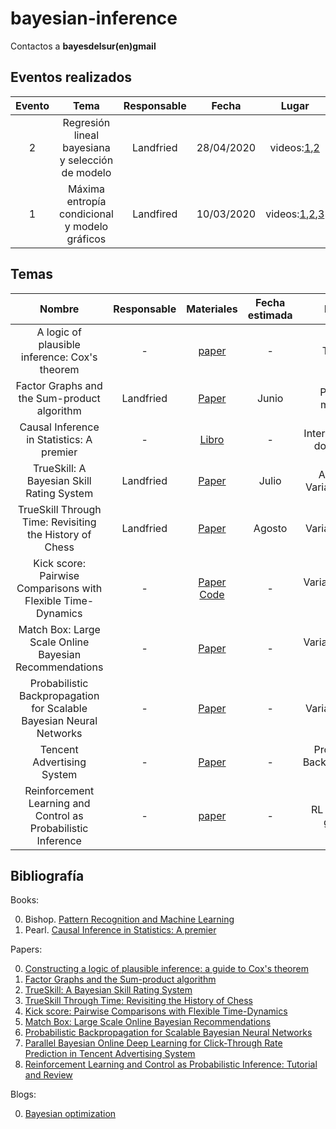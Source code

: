 # bayesian-inference

Contactos a **bayesdelsur(en)gmail**

## Eventos realizados

| Evento  | Tema  | Responsable  | Fecha | Lugar | Materiales | Release |
|:-:|:-:|:-:|:-:|:-:|:-:|:-:|
| 2 | Regresión lineal bayesiana y selección de modelo |  Landfried |  28/04/2020 | videos:[1](https://github.com/BayesDeLasProvinciasUnidasDelSur/seminario/releases/download/v2020.1.2/clase1_0.mp4),[2](https://github.com/BayesDeLasProvinciasUnidasDelSur/seminario/releases/download/v2020.1.2/clase1_1.mp4) | | [v2020.1.2](https://github.com/BayesDeLasProvinciasUnidasDelSur/seminario/releases/tag/v2020.1.2) |
| 1 | Máxima entropía condicional y modelo gráficos | Landfired | 10/03/2020 | videos:[1](https://github.com/BayesDeLasProvinciasUnidasDelSur/seminario/releases/download/v2020.1.1/clase1_0.mp4),[2](https://github.com/BayesDeLasProvinciasUnidasDelSur/seminario/releases/download/v2020.1.1/clase1_1.mp4),[3](https://github.com/BayesDeLasProvinciasUnidasDelSur/seminario/releases/download/v2020.1.1/clase1_2.mp4)  | [Charla]() [Practica]()| [v2020.1.1](https://github.com/BayesDeLasProvinciasUnidasDelSur/seminario/releases/tag/v2020.1.2) | 

## Temas

| Nombre  | Responsable  | Materiales | Fecha estimada | Método |
|:-:|:-:|:-:|:-:|:-:|
| A logic of plausible inference: Cox's theorem| - | [paper](https://www.sciencedirect.com/science/article/pii/S0888613X03000513)| - | Teorema |
| Factor Graphs and the Sum-product algorithm | Landfried | [Paper](https://ieeexplore.ieee.org/document/910572) | Junio | Pasaje de mensajes |
| Causal Inference in Statistics: A premier | - | [Libro](http://gen.lib.rus.ec/) | - | Intervenciones y do-calculus |
| TrueSkill: A Bayesian Skill Rating System | Landfried | [Paper](https://papers.nips.cc/paper/3079-trueskilltm-a-bayesian-skill-rating-system) | Julio | Analítico y Variacional (EP) |
| TrueSkill Through Time: Revisiting the History of Chess | Landfried | [Paper](https://papers.nips.cc/paper/3331-trueskill-through-time-revisiting-the-history-of-chess) | Agosto |  Variacional (EP)|
|Kick score: Pairwise Comparisons with Flexible Time-Dynamics| - | [Paper](https://arxiv.org/abs/1903.07746) [Code](https://github.com/lucasmaystre/kickscore) | - | Variacional (EP y VB) |
| Match Box: Large Scale Online Bayesian Recommendations | -  | [Paper](https://www.microsoft.com/en-us/research/wp-content/uploads/2009/01/www09.pdf) | - |  Variacional (EP y VB)|
| Probabilistic Backpropagation for Scalable Bayesian Neural Networks | - |[Paper](http://proceedings.mlr.press/v37/hernandez-lobatoc15.html)| - | Variacional (EP) |
| Tencent Advertising System | - | [Paper](https://arxiv.org/abs/1707.00802) | - | Probabilistic Backpropagation (EP) |
| Reinforcement Learning and Control as Probabilistic Inference | - | [paper](https://arxiv.org/abs/1805.00909) | - | RL y modelos gráficos|


## Bibliografía

Books:

0. Bishop. [Pattern Recognition and Machine Learning](https://www.microsoft.com/en-us/research/publication/pattern-recognition-machine-learning/)
0. Pearl. [Causal Inference in Statistics: A premier](http://gen.lib.rus.ec/)

Papers:

0. [Constructing a logic of plausible inference: a guide to Cox's theorem](https://www.sciencedirect.com/science/article/pii/S0888613X03000513)
0. [Factor Graphs and the Sum-product algorithm](https://ieeexplore.ieee.org/document/910572)
0. [TrueSkill: A Bayesian Skill Rating System](https://papers.nips.cc/paper/3079-trueskilltm-a-bayesian-skill-rating-system)
0. [TrueSkill Through Time: Revisiting the History of Chess](https://papers.nips.cc/paper/3331-trueskill-through-time-revisiting-the-history-of-chess)
0. [Kick score: Pairwise Comparisons with Flexible Time-Dynamics](https://arxiv.org/abs/1903.07746)
0. [Match Box: Large Scale Online Bayesian Recommendations](https://www.microsoft.com/en-us/research/wp-content/uploads/2009/01/www09.pdf)
0. [Probabilistic Backpropagation for Scalable Bayesian Neural Networks](http://proceedings.mlr.press/v37/hernandez-lobatoc15.html)
0. [Parallel Bayesian Online Deep Learning for Click-Through Rate Prediction in Tencent Advertising System](https://arxiv.org/abs/1707.00802)
0. [Reinforcement Learning and Control as Probabilistic Inference: Tutorial and Review](https://arxiv.org/abs/1805.00909)

Blogs:

0. [Bayesian optimization](https://distill.pub/2020/bayesian-optimization/) 
